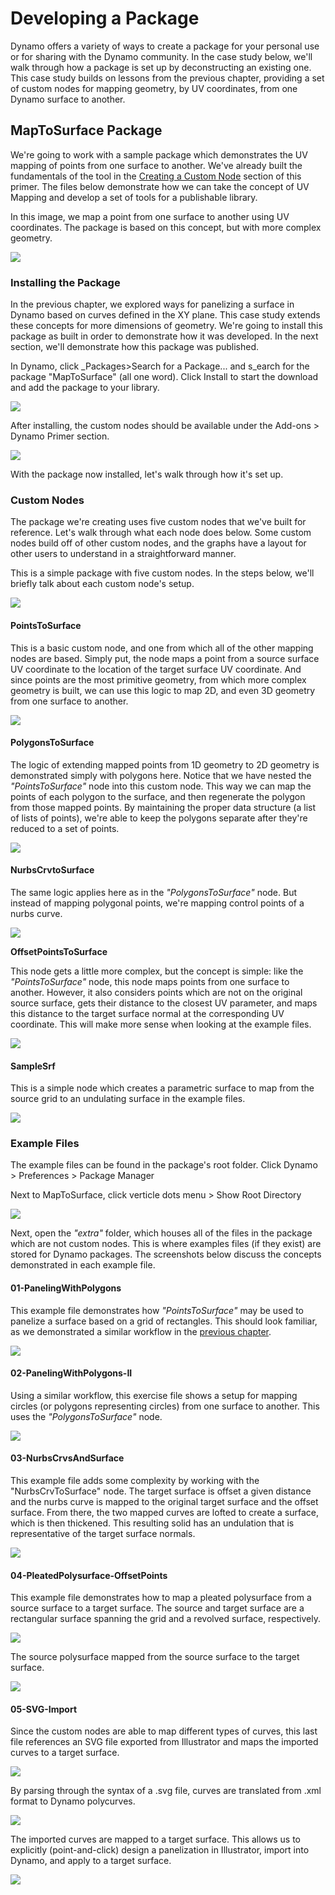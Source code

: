 # Developing a Package

Dynamo offers a variety of ways to create a package for your personal use or for sharing with the Dynamo community. In the case study below, we'll walk through how a package is set up by deconstructing an existing one. This case study builds on lessons from the previous chapter, providing a set of custom nodes for mapping geometry, by UV coordinates, from one Dynamo surface to another.

## MapToSurface Package

We're going to work with a sample package which demonstrates the UV mapping of points from one surface to another. We've already built the fundamentals of the tool in the [Creating a Custom Node](../10\_custom-nodes/10-2\_creating.md) section of this primer. The files below demonstrate how we can take the concept of UV Mapping and develop a set of tools for a publishable library.

In this image, we map a point from one surface to another using UV coordinates. The package is based on this concept, but with more complex geometry.

![](../images/6-2/3/uvMap.jpg)

### Installing the Package

In the previous chapter, we explored ways for panelizing a surface in Dynamo based on curves defined in the XY plane. This case study extends these concepts for more dimensions of geometry. We're going to install this package as built in order to demonstrate how it was developed. In the next section, we'll demonstrate how this package was published.

In Dynamo, click \_Packages>Search for a Package... and s\_earch for the package "MapToSurface" (all one word). Click Install to start the download and add the package to your library.

![](../images/6-2/3/developpackage-installpackage01.jpg)

After installing, the custom nodes should be available under the Add-ons > Dynamo Primer section.

![](<../images/6-2/3/develop package - install package 02 (1) (1).jpg>)

With the package now installed, let's walk through how it's set up.

### Custom Nodes

The package we're creating uses five custom nodes that we've built for reference. Let's walk through what each node does below. Some custom nodes build off of other custom nodes, and the graphs have a layout for other users to understand in a straightforward manner.

This is a simple package with five custom nodes. In the steps below, we'll briefly talk about each custom node's setup.

![](<../images/6-2/3/develop package - custom nodes 01 (1) (3).jpg>)

#### **PointsToSurface**

This is a basic custom node, and one from which all of the other mapping nodes are based. Simply put, the node maps a point from a source surface UV coordinate to the location of the target surface UV coordinate. And since points are the most primitive geometry, from which more complex geometry is built, we can use this logic to map 2D, and even 3D geometry from one surface to another.

![](../images/6-2/3/developpackage-pointToSurface.jpg)

#### **PolygonsToSurface**

The logic of extending mapped points from 1D geometry to 2D geometry is demonstrated simply with polygons here. Notice that we have nested the _"PointsToSurface"_ node into this custom node. This way we can map the points of each polygon to the surface, and then regenerate the polygon from those mapped points. By maintaining the proper data structure (a list of lists of points), we're able to keep the polygons separate after they're reduced to a set of points.

![](../images/6-2/3/developpackage-polygonsToSurface.jpg)

#### **NurbsCrvtoSurface**

The same logic applies here as in the _"PolygonsToSurface"_ node. But instead of mapping polygonal points, we're mapping control points of a nurbs curve.

![](../images/6-2/3/developpackage-nurbsCrvtoSurface.jpg)

**OffsetPointsToSurface**

This node gets a little more complex, but the concept is simple: like the _"PointsToSurface"_ node, this node maps points from one surface to another. However, it also considers points which are not on the original source surface, gets their distance to the closest UV parameter, and maps this distance to the target surface normal at the corresponding UV coordinate. This will make more sense when looking at the example files.

![](../images/6-2/3/developpackage-OffsetPointsToSurface.jpg)

#### **SampleSrf**

This is a simple node which creates a parametric surface to map from the source grid to an undulating surface in the example files.

![](../images/6-2/3/developpackage-sampleSrf.jpg)

### Example Files

The example files can be found in the package's root folder. Click Dynamo > Preferences > Package Manager

Next to MapToSurface, click verticle dots menu > Show Root Directory

![](../images/6-2/3/developpackage-examplefiles01.jpg)

Next, open the _"extra"_ folder, which houses all of the files in the package which are not custom nodes. This is where examples files (if they exist) are stored for Dynamo packages. The screenshots below discuss the concepts demonstrated in each example file.

#### **01-PanelingWithPolygons**

This example file demonstrates how _"PointsToSurface"_ may be used to panelize a surface based on a grid of rectangles. This should look familiar, as we demonstrated a similar workflow in the [previous chapter](../10\_custom-nodes/10-2\_creating.md).

![](../images/6-2/3/developpackage-samplefile01.jpg)

#### **02-PanelingWithPolygons-II**

Using a similar workflow, this exercise file shows a setup for mapping circles (or polygons representing circles) from one surface to another. This uses the _"PolygonsToSurface"_ node.

![](../images/6-2/3/developpackage-samplefile02.jpg)

#### **03-NurbsCrvsAndSurface**

This example file adds some complexity by working with the "NurbsCrvToSurface" node. The target surface is offset a given distance and the nurbs curve is mapped to the original target surface and the offset surface. From there, the two mapped curves are lofted to create a surface, which is then thickened. This resulting solid has an undulation that is representative of the target surface normals.

![](../images/6-2/3/developpackage-samplefile03.jpg)

#### **04-PleatedPolysurface-OffsetPoints**

This example file demonstrates how to map a pleated polysurface from a source surface to a target surface. The source and target surface are a rectangular surface spanning the grid and a revolved surface, respectively.

![](../images/6-2/3/developpackage-samplefile04a.jpg)

The source polysurface mapped from the source surface to the target surface.

![](../images/6-2/3/developpackage-samplefile04b.jpg)

#### **05-SVG-Import**

Since the custom nodes are able to map different types of curves, this last file references an SVG file exported from Illustrator and maps the imported curves to a target surface.

![](../images/6-2/3/developpackage-samplefile05a.jpg)

By parsing through the syntax of a .svg file, curves are translated from .xml format to Dynamo polycurves.

![](../images/6-2/3/developpackage-samplefile05b.jpg)

The imported curves are mapped to a target surface. This allows us to explicitly (point-and-click) design a panelization in Illustrator, import into Dynamo, and apply to a target surface.

![](../images/6-2/3/developpackage-samplefile05c.jpg)
